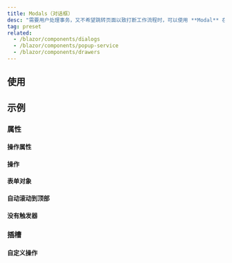 ```yaml
---
title: Modals（对话框）
desc: "需要用户处理事务，又不希望跳转页面以致打断工作流程时，可以使用 **Modal** 在当前页面正中打开一个浮层，承载相应的操作。"
tag: preset
related:
  - /blazor/components/dialogs
  - /blazor/components/popup-service
  - /blazor/components/drawers
---
```


## 使用

<masa-example file="Examples.components.modals.Usage"></masa-example>

## 示例

### 属性

#### 操作属性

<masa-example file="Examples.components.modals.ActionProps"></masa-example>

#### 操作

<masa-example file="Examples.components.modals.Actions"></masa-example>

#### 表单对象

<masa-example file="Examples.components.modals.FormModel"></masa-example>

#### 自动滚动到顶部

<masa-example file="Examples.components.modals.ScrollToTopOnHide"></masa-example>

#### 没有触发器

<masa-example file="Examples.components.modals.WithoutActivator"></masa-example>

### 插槽

#### 自定义操作

<masa-example file="Examples.components.modals.CustomActions"></masa-example>
